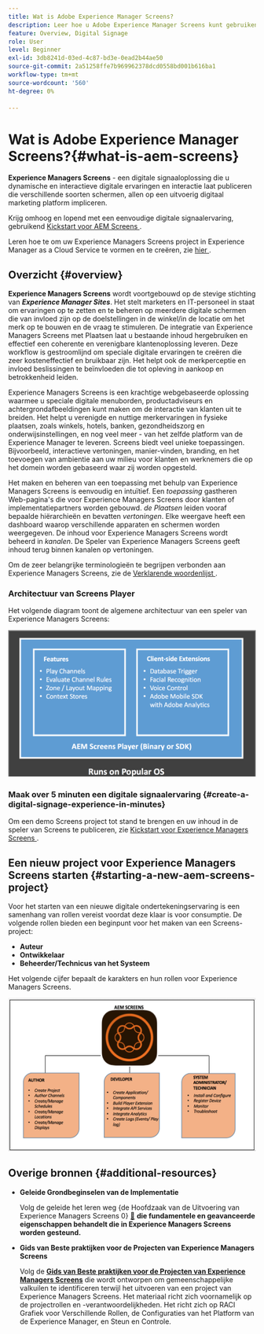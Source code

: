 ```yaml
---
title: Wat is Adobe Experience Manager Screens?
description: Leer hoe u Adobe Experience Manager Screens kunt gebruiken - een oplossing voor digitale handtekeningen - waarmee u dynamische en interactieve digitale ervaringen en interacties kunt publiceren met verschillende soorten schermen, allemaal op een uitgebreid digitaal marketingplatform.
feature: Overview, Digital Signage
role: User
level: Beginner
exl-id: 3db8241d-03ed-4c87-bd3e-0ead2b44ae50
source-git-commit: 2a51258ffe7b969962378dcd0558bd001b616ba1
workflow-type: tm+mt
source-wordcount: '560'
ht-degree: 0%

---
```


# Wat is Adobe Experience Manager Screens?{#what-is-aem-screens}

**Experience Managers Screens** - een digitale signaaloplossing die u dynamische en interactieve digitale ervaringen en interactie laat publiceren die verschillende soorten schermen, allen op een uitvoerig digitaal marketing platform impliceren.

Krijg omhoog en lopend met een eenvoudige digitale signaalervaring, gebruikend [ Kickstart voor AEM Screens ](kickstart-for-aem-screens.md).

Leren hoe te om uw Experience Managers Screens project in Experience Manager as a Cloud Service te vormen en te creëren, zie [ hier ](https://experienceleague.adobe.com/en/docs/experience-manager-screens/using/about-guide).

## Overzicht {#overview}

**Experience Managers Screens** wordt voortgebouwd op de stevige stichting van ***Experience Manager Sites***. Het stelt marketers en IT-personeel in staat om ervaringen op te zetten en te beheren op meerdere digitale schermen die van invloed zijn op de doelstellingen in de winkel/in de locatie om het merk op te bouwen en de vraag te stimuleren. De integratie van Experience Managers Screens met Plaatsen laat u bestaande inhoud hergebruiken en effectief een coherente en verenigbare klantenoplossing leveren. Deze workflow is gestroomlijnd om speciale digitale ervaringen te creëren die zeer kosteneffectief en bruikbaar zijn. Het helpt ook de merkperceptie en invloed beslissingen te beïnvloeden die tot opleving in aankoop en betrokkenheid leiden.

Experience Managers Screens is een krachtige webgebaseerde oplossing waarmee u speciale digitale menuborden, productadviseurs en achtergrondafbeeldingen kunt maken om de interactie van klanten uit te breiden. Het helpt u verenigde en nuttige merkervaringen in fysieke plaatsen, zoals winkels, hotels, banken, gezondheidszorg en onderwijsinstellingen, en nog veel meer - van het zelfde platform van de Experience Manager te leveren. Screens biedt veel unieke toepassingen. Bijvoorbeeld, interactieve vertoningen, manier-vinden, branding, en het toevoegen van ambientie aan uw milieu voor klanten en werknemers die op het domein worden gebaseerd waar zij worden opgesteld.

Het maken en beheren van een toepassing met behulp van Experience Managers Screens is eenvoudig en intuïtief. Een *toepassing* gastheren Web-pagina&#39;s die voor Experience Managers Screens door klanten of implementatiepartners worden gebouwd. *de Plaatsen* leiden vooraf bepaalde hiërarchieën en bevatten *vertoningen*. Elke weergave heeft een dashboard waarop verschillende apparaten en schermen worden weergegeven. De inhoud voor Experience Managers Screens wordt beheerd in *kanalen*. De Speler van Experience Managers Screens geeft inhoud terug binnen kanalen op vertoningen.

Om de zeer belangrijke terminologieën te begrijpen verbonden aan Experience Managers Screens, zie de [ Verklarende woordenlijst ](screens-glossary.md).

### Architectuur van Screens Player

Het volgende diagram toont de algemene architectuur van een speler van Experience Managers Screens:

![ chlimage_1-29 ](assets/chlimage_1-29.png)

### Maak over 5 minuten een digitale signaalervaring {#create-a-digital-signage-experience-in-minutes}

Om een demo Screens project tot stand te brengen en uw inhoud in de speler van Screens te publiceren, zie [ Kickstart voor Experience Managers Screens ](kickstart-for-aem-screens.md).

## Een nieuw project voor Experience Managers Screens starten {#starting-a-new-aem-screens-project}

Voor het starten van een nieuwe digitale ondertekeningservaring is een samenhang van rollen vereist voordat deze klaar is voor consumptie. De volgende rollen bieden een beginpunt voor het maken van een Screens-project:

* **Auteur**
* **Ontwikkelaar**
* **Beheerder/Technicus van het Systeem**

Het volgende cijfer bepaalt de karakters en hun rollen voor Experience Managers Screens.

![ chlimage_1-30 ](assets/chlimage_1-30.png)


## Overige bronnen {#additional-resources}

* **Geleide Grondbeginselen van de Implementatie**

  Volg de geleide het leren weg {de Hoofdzaak van de Uitvoering van Experience Managers Screens 0} [&#128279;](https://experienceleague.adobe.com/?launch=AEM-7a) **die fundamentele en geavanceerde eigenschappen behandelt die in Experience Managers Screens worden gesteund.**

* **Gids van Beste praktijken voor de Projecten van Experience Managers Screens**

  Volg de **[Gids van Beste praktijken voor de Projecten van Experience Managers Screens](/help/using/about-guide.md)** die wordt ontworpen om gemeenschappelijke valkuilen te identificeren terwijl het uitvoeren van een project van Experience Managers Screens. Het materiaal richt zich voornamelijk op de projectrollen en -verantwoordelijkheden. Het richt zich op RACI Grafiek voor Verschillende Rollen, de Configuraties van het Platform van de Experience Manager, en Steun en Controle.

<!-- DEAD LINK * **New Adobe Customer Support Experience**

   Follow **[Customer One for Enterprise Help](https://docs.adobe.com/content/help/en/customer-one/using/home.htmlhome.html#)** to learn more about Admin Console Support tickets. -->
